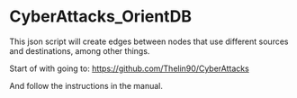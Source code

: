 # CyberAttacks_OrientDB

This json script will create edges between nodes that use different sources and destinations, among other things.

Start of with going to: https://github.com/Thelin90/CyberAttacks

And follow the instructions in the manual.


